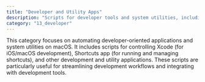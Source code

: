 ```yaml
---
title: "Developer and Utility Apps"
description: "Scripts for developer tools and system utilities, including Xcode, Shortcuts, and other macOS utility applications."
category: "13_developer"
---
```


This category focuses on automating developer-oriented applications and system utilities on macOS. It includes scripts for controlling Xcode (for iOS/macOS development), Shortcuts app (for running and managing shortcuts), and other development and utility applications. These scripts are particularly useful for streamlining development workflows and integrating with development tools.